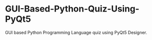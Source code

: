 # GUI-Based-Python-Quiz-Using-PyQt5
GUI based Python Programming Language quiz using PyQt5 Designer.
